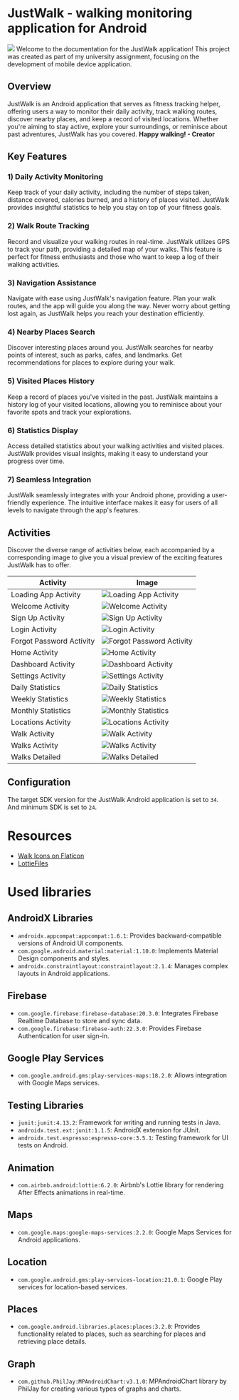 # **JustWalk** - walking monitoring application for Android
![](app_appearance/logo.gif)
Welcome to the documentation for the JustWalk application! This project was created as part of my university assignment, focusing on the development of mobile device application.

## **Overview**
JustWalk is an Android application that serves as fitness tracking helper, offering users a way to monitor their daily activity, track walking routes, discover nearby places, and keep a record of visited locations. Whether you're aiming to stay active, explore your surroundings, or reminisce about past adventures, JustWalk has you covered. **Happy walking! - Creator**

## **Key Features**

### 1) Daily Activity Monitoring

Keep track of your daily activity, including the number of steps taken, distance covered, calories burned, and a history of places visited. JustWalk provides insightful statistics to help you stay on top of your fitness goals.

### 2) Walk Route Tracking

Record and visualize your walking routes in real-time. JustWalk utilizes GPS to track your path, providing a detailed map of your walks. This feature is perfect for fitness enthusiasts and those who want to keep a log of their walking activities.

### 3) Navigation Assistance

Navigate with ease using JustWalk's navigation feature. Plan your walk routes, and the app will guide you along the way. Never worry about getting lost again, as JustWalk helps you reach your destination efficiently.

### 4) Nearby Places Search

Discover interesting places around you. JustWalk searches for nearby points of interest, such as parks, cafes, and landmarks. Get recommendations for places to explore during your walk.

### 5) Visited Places History

Keep a record of places you've visited in the past. JustWalk maintains a history log of your visited locations, allowing you to reminisce about your favorite spots and track your explorations.

### 6) Statistics Display

Access detailed statistics about your walking activities and visited places. JustWalk provides visual insights, making it easy to understand your progress over time.

### 7) Seamless Integration

JustWalk seamlessly integrates with your Android phone, providing a user-friendly experience. The intuitive interface makes it easy for users of all levels to navigate through the app's features.

## Activities
Discover the diverse range of activities below, each accompanied by a corresponding image to give you a visual preview of the exciting features JustWalk has to offer.

| Activity                  | Image                                       |
|---------------------------|---------------------------------------------|
| Loading App Activity      | ![Loading App Activity](app_appearance/loading_app_activity.png)         |
| Welcome Activity           | ![Welcome Activity](app_appearance/welcome_activity.png)              |
| Sign Up Activity           | ![Sign Up Activity](app_appearance/sign_up_activity.png)                |
| Login Activity             | ![Login Activity](app_appearance/login_activity.png)                      |
| Forgot Password Activity   | ![Forgot Password Activity](app_appearance/forgot_password_activity.png)   |
| Home Activity              | ![Home Activity](app_appearance/home_activity.png)                      |
| Dashboard Activity         | ![Dashboard Activity](app_appearance/dashboard_activity.png)              |
| Settings Activity          | ![Settings Activity](app_appearance/settings_activity.png)                |
| Daily Statistics           | ![Daily Statistics](app_appearance/statistics_daily_activity.png)         |
| Weekly Statistics          | ![Weekly Statistics](app_appearance/statistics_weekly_activity.png)       |
| Monthly Statistics         | ![Monthly Statistics](app_appearance/statistics_monthly_activity.png)      |
| Locations Activity         | ![Locations Activity](app_appearance/locations_activity.png)             |
| Walk Activity              | ![Walk Activity](app_appearance/walk_activity.png)                     |
| Walks Activity             | ![Walks Activity](app_appearance/walks_activity.png)                     |
| Walks Detailed             | ![Walks Detailed](app_appearance/walks_detailed_activity.png)              |

## Configuration
The target SDK version for the JustWalk Android application is set to `34`. And minimum SDK is set to `24`.

# Resources
- [Walk Icons on Flaticon](https://www.flaticon.com/free-icons/walk)
- [LottieFiles](https://lottiefiles.com/)

# Used libraries 
## AndroidX Libraries
- `androidx.appcompat:appcompat:1.6.1`: Provides backward-compatible versions of Android UI components.
- `com.google.android.material:material:1.10.0`: Implements Material Design components and styles.
- `androidx.constraintlayout:constraintlayout:2.1.4`: Manages complex layouts in Android applications.

## Firebase
- `com.google.firebase:firebase-database:20.3.0`: Integrates Firebase Realtime Database to store and sync data.
- `com.google.firebase:firebase-auth:22.3.0`: Provides Firebase Authentication for user sign-in.

## Google Play Services
- `com.google.android.gms:play-services-maps:18.2.0`: Allows integration with Google Maps services.

## Testing Libraries
- `junit:junit:4.13.2`: Framework for writing and running tests in Java.
- `androidx.test.ext:junit:1.1.5`: AndroidX extension for JUnit.
- `androidx.test.espresso:espresso-core:3.5.1`: Testing framework for UI tests on Android.

## Animation
- `com.airbnb.android:lottie:6.2.0`: Airbnb's Lottie library for rendering After Effects animations in real-time.

## Maps
- `com.google.maps:google-maps-services:2.2.0`: Google Maps Services for Android applications.

## Location
- `com.google.android.gms:play-services-location:21.0.1`: Google Play services for location-based services.

## Places
- `com.google.android.libraries.places:places:3.2.0`: Provides functionality related to places, such as searching for places and retrieving place details.

## Graph
- `com.github.PhilJay:MPAndroidChart:v3.1.0`: MPAndroidChart library by PhilJay for creating various types of graphs and charts.
